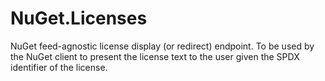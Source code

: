 # NuGet.Licenses

NuGet feed-agnostic license display (or redirect) endpoint. To be used by the NuGet client to present the license text to
the user given the SPDX identifier of the license.